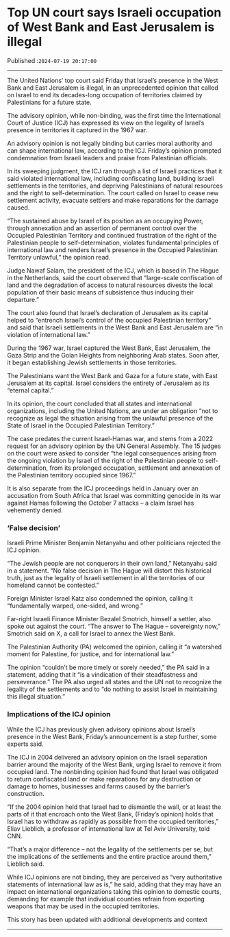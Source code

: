 # Top UN court says Israeli occupation of West Bank and East Jerusalem is illegal

Published :`2024-07-19 20:17:00`

---

The United Nations’ top court said Friday that Israel’s presence in the West Bank and East Jerusalem is illegal, in an unprecedented opinion that called on Israel to end its decades-long occupation of territories claimed by Palestinians for a future state.

The advisory opinion, while non-binding, was the first time the International Court of Justice (ICJ) has expressed its view on the legality of Israel’s presence in territories it captured in the 1967 war.

An advisory opinion is not legally binding but carries moral authority and can shape international law, according to the ICJ. Friday’s opinion prompted condemnation from Israeli leaders and praise from Palestinian officials.

In its sweeping judgment, the ICJ ran through a list of Israeli practices that it said violated international law, including confiscating land, building Israeli settlements in the territories, and depriving Palestinians of natural resources and the right to self-determination. The court called on Israel to cease new settlement activity, evacuate settlers and make reparations for the damage caused.

“The sustained abuse by Israel of its position as an occupying Power, through annexation and an assertion of permanent control over the Occupied Palestinian Territory and continued frustration of the right of the Palestinian people to self-determination, violates fundamental principles of international law and renders Israel’s presence in the Occupied Palestinian Territory unlawful,” the opinion read.

Judge Nawaf Salam, the president of the ICJ, which is based in The Hague in the Netherlands, said the court observed that “large-scale confiscation of land and the degradation of access to natural resources divests the local population of their basic means of subsistence thus inducing their departure.”

The court also found that Israel’s declaration of Jerusalem as its capital helped to “entrench Israel’s control of the occupied Palestinian territory” and said that Israeli settlements in the West Bank and East Jerusalem are “in violation of international law.”

During the 1967 war, Israel captured the West Bank, East Jerusalem, the Gaza Strip and the Golan Heights from neighboring Arab states. Soon after, it began establishing Jewish settlements in those territories.

The Palestinians want the West Bank and Gaza for a future state, with East Jerusalem at its capital. Israel considers the entirety of Jerusalem as its “eternal capital.”

In its opinion, the court concluded that all states and international organizations, including the United Nations, are under an obligation “not to recognize as legal the situation arising from the unlawful presence of the State of Israel in the Occupied Palestinian Territory.”

The case predates the current Israel-Hamas war, and stems from a 2022 request for an advisory opinion by the UN General Assembly. The 15 judges on the court were asked to consider “the legal consequences arising from the ongoing violation by Israel of the right of the Palestinian people to self-determination, from its prolonged occupation, settlement and annexation of the Palestinian territory occupied since 1967.”

It is also separate from the ICJ proceedings held in January over an accusation from South Africa that Israel was committing genocide in its war against Hamas following the October 7 attacks – a claim Israel has vehemently denied.

### ‘False decision’

Israeli Prime Minister Benjamin Netanyahu and other politicians rejected the ICJ opinion.

“The Jewish people are not conquerors in their own land,” Netanyahu said in a statement. “No false decision in The Hague will distort this historical truth, just as the legality of Israeli settlement in all the territories of our homeland cannot be contested.”

Foreign Minister Israel Katz also condemned the opinion, calling it “fundamentally warped, one-sided, and wrong.”

Far-right Israeli Finance Minister Bezalel Smotrich, himself a settler, also spoke out against the court. “The answer to The Hague – sovereignty now,” Smotrich said on X, a call for Israel to annex the West Bank.

The Palestinian Authority (PA) welcomed the opinion, calling it “a watershed moment for Palestine, for justice, and for international law.”

The opinion “couldn’t be more timely or sorely needed,” the PA said in a statement, adding that it “is a vindication of their steadfastness and perseverance.” The PA also urged all states and the UN not to recognize the legality of the settlements and to “do nothing to assist Israel in maintaining this illegal situation.”

### Implications of the ICJ opinion

While the ICJ has previously given advisory opinions about Israel’s presence in the West Bank, Friday’s announcement is a step further, some experts said.

The ICJ in 2004 delivered an advisory opinion on the Israeli separation barrier around the majority of the West Bank, urging Israel to remove it from occupied land. The nonbinding opinion had found that Israel was obligated to return confiscated land or make reparations for any destruction or damage to homes, businesses and farms caused by the barrier’s construction.

“If the 2004 opinion held that Israel had to dismantle the wall, or at least the parts of it that encroach onto the West Bank, (Friday’s opinion) holds that Israel has to withdraw as rapidly as possible from the occupied territories,” Eliav Lieblich, a professor of international law at Tel Aviv University, told CNN.

“That’s a major difference – not the legality of the settlements per se, but the implications of the settlements and the entire practice around them,” Lieblich said.

While ICJ opinions are not binding, they are perceived as “very authoritative statements of international law as is,” he said, adding that they may have an impact on international organizations taking this opinion to domestic courts, demanding for example that individual counties refrain from exporting weapons that may be used in the occupied territories.

This story has been updated with additional developments and context

---

